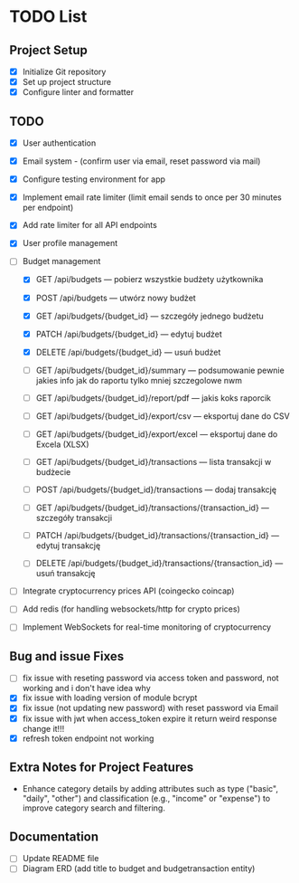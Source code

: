 # TODO List

## Project Setup

- [x] Initialize Git repository
- [x] Set up project structure
- [x] Configure linter and formatter

## TODO

- [x] User authentication
- [x] Email system - (confirm user via email, reset password via mail)
- [x] Configure testing environment for app
- [x] Implement email rate limiter (limit email sends to once per 30 minutes per endpoint)
- [x] Add rate limiter for all API endpoints
- [x] User profile management
- [ ] Budget management

  - [x] GET /api/budgets — pobierz wszystkie budżety użytkownika
  - [x] POST /api/budgets — utwórz nowy budżet
  - [x] GET /api/budgets/{budget_id} — szczegóły jednego budżetu
  - [x] PATCH /api/budgets/{budget_id} — edytuj budżet
  - [x] DELETE /api/budgets/{budget_id} — usuń budżet

  - [ ] GET /api/budgets/{budget_id}/summary — podsumowanie pewnie jakies info jak do raportu tylko mniej szczegolowe nwm

  - [ ] GET /api/budgets/{budget_id}/report/pdf — jakis koks raporcik
  - [ ] GET /api/budgets/{budget_id}/export/csv — eksportuj dane do CSV
  - [ ] GET /api/budgets/{budget_id}/export/excel — eksportuj dane do Excela (XLSX)

  - [ ] GET /api/budgets/{budget_id}/transactions — lista transakcji w budżecie
  - [ ] POST /api/budgets/{budget_id}/transactions — dodaj transakcję
  - [ ] GET /api/budgets/{budget_id}/transactions/{transaction_id} — szczegóły transakcji
  - [ ] PATCH /api/budgets/{budget_id}/transactions/{transaction_id} — edytuj transakcję
  - [ ] DELETE /api/budgets/{budget_id}/transactions/{transaction_id} — usuń transakcję

- [ ] Integrate cryptocurrency prices API (coingecko coincap)
- [ ] Add redis (for handling websockets/http for crypto prices)
- [ ] Implement WebSockets for real-time monitoring of cryptocurrency

## Bug and issue Fixes

- [ ] fix issue with reseting password via access token and password, not working and i don't have idea why
- [x] fix issue with loading version of module bcrypt
- [x] fix issue (not updating new password) with reset password via Email
- [x] fix issue with jwt when access_token expire it return weird response change it!!!
- [x] refresh token endpoint not working

## Extra Notes for Project Features

- Enhance category details by adding attributes such as type ("basic", "daily", "other") and classification (e.g., "income" or "expense") to improve category search and filtering.

## Documentation

- [ ] Update README file
- [ ] Diagram ERD (add title to budget and budgetransaction entity)
